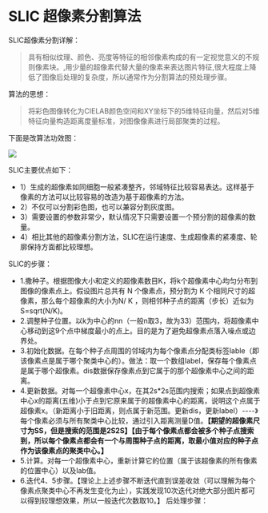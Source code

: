 # SLIC 超像素分割算法 

SLIC超像素分割详解：
> 具有相似纹理、颜色、亮度等特征的相邻像素构成的有一定视觉意义的不规则像素块。,用少量的超像素代替大量的像素来表达图片特征,很大程度上降低了图像后处理的复杂度，所以通常作为分割算法的预处理步骤。

算法的思想：
> 将彩色图像转化为CIELAB颜色空间和XY坐标下的5维特征向量，然后对5维特征向量构造距离度量标准，对图像像素进行局部聚类的过程。

下面是改算法功效图：

![](https://image.chiullian.cn/img/202411131747713.png)

SLIC主要优点如下：
* 1）生成的超像素如同细胞一般紧凑整齐，邻域特征比较容易表达。这样基于像素的方法可以比较容易的改造为基于超像素的方法。
* 2）不仅可以分割彩色图，也可以兼容分割灰度图。
* 3）需要设置的参数非常少，默认情况下只需要设置一个预分割的超像素的数量。
* 4）相比其他的超像素分割方法，SLIC在运行速度、生成超像素的紧凑度、轮廓保持方面都比较理想。

SLIC的步骤：
* 1.撒种子。根据图像大小和定义的超像素数目K，将k个超像素中心均匀分布到图像的像素点上。假设图片总共有 N 个像素点，预分割为 K 个相同尺寸的超像素，那么每个超像素的大小为N/ K ，则相邻种子点的距离（步长）近似为S=sqrt(N/K)。
* 2.调整种子位置。以k为中心的nn（一般n取3，故为33）范围内，将超像素中心移动到这9个点中梯度最小的点上。目的是为了避免超像素点落入噪点或边界处。
* 3.初始化数据。在每个种子点周围的邻域内为每个像素点分配类标签lable（即该像素点是属于哪个聚类中心的）。做法：取一个数组label，保存每个像素点是属于哪个超像素。dis数据保存像素点到它属于的那个超像素中心之间的距离。
* 4.更新数据。对每一个超像素中心x，在其2s*2s范围内搜索；如果点到超像素中心x的距离(五维)小于点到它原来属于的超像素中心的距离，说明这个点属于超像素x。（新距离小于旧距离，则点属于新范围。更新dis，更新label）----》每个像素必须与所有聚类中心比较，通过引入距离测量D值。**【期望的超像素尺寸为SS，但是搜索的范围是2S2S】【由于每个像素点都会被多个种子点搜索到，所以每个像素点都会有一个与周围种子点的距离，取最小值对应的种子点作为该像素点的聚类中心。】**
* 5.计算。对每一个超像素中心，重新计算它的位置（属于该超像素的所有像素的位置中心）以及lab值。
* 6.迭代4、5步骤。【理论上上述步骤不断迭代直到误差收敛（可以理解为每个像素点聚类中心不再发生变化为止），实践发现10次迭代对绝大部分图片都可以得到较理想效果，所以一般迭代次数取10。】
后处理步骤：
